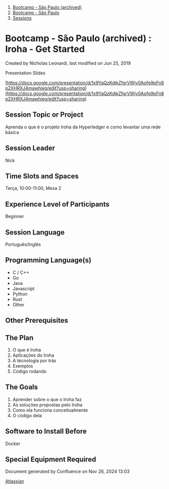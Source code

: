 1. [Bootcamp - São Paulo (archived)](index.html)
2. [Bootcamp - São Paulo](18874376.html)
3. [Sessions](Sessions_18874398.html)

# Bootcamp - São Paulo (archived) : Iroha - Get Started

Created by Nicholas Leonardi, last modified on Jun 25, 2019

Presentation Slides

[https://docs.google.com/presentation/d/1x9YaQzKdjkZfgrVWjy0Aofg9pFn8p2XHRXJ4mawhieg/edit?usp=sharing](https://docs.google.com/presentation/d/1x9YaQzKdjkZfgrVWjy0Aofg9pFn8p2XHRXJ4mawhieg/edit?usp=sharing)

## Session Topic or Project

Aprenda o que é o projeto Iroha da Hyperledger e como levantar uma rede básica

## Session Leader

Nick

## Time Slots and Spaces

Terça, 10:00-11:00, Mesa 2

## Experience Level of Participants

Beginner

## Session Language

Português/Inglês

## Programming Language(s)

- C / C++
- Go
- Java
- Javascript
- Python
- Rust
- Other

## Other Prerequisites

## The Plan

1. O que é Iroha
2. Aplicações do Iroha
3. A técnologia por trás
4. Exemplos
5. Código rodando

## The Goals

1. Aprender sobre o que o Iroha faz
2. As soluções propostas pelo Iroha
3. Como ela funciona conceitualmente
4. O código dela

## Software to Install Before

Docker

## Special Equipment Required

Document generated by Confluence on Nov 26, 2024 13:03

[Atlassian](http://www.atlassian.com/)
